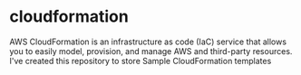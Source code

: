 # cloudformation
AWS CloudFormation is an infrastructure as code (IaC) service that allows you to easily model, provision, and manage AWS and third-party resources. I've created this repository to store Sample CloudFormation templates
